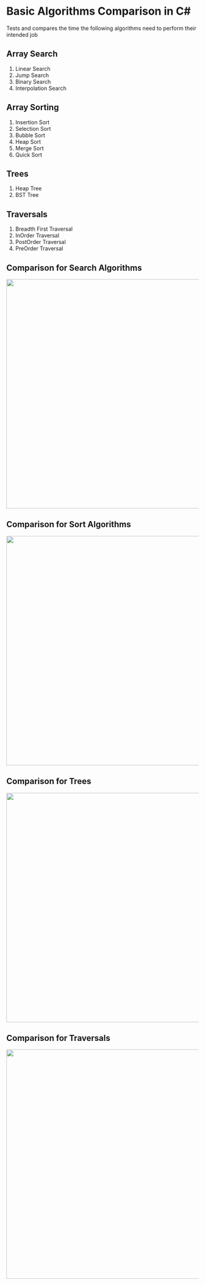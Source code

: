 Basic Algorithms Comparison in C#
=================================
Tests and compares the time the following algorithms need to perform their intended job

Array Search
------------
1. Linear Search
2. Jump Search
3. Binary Search
4. Interpolation Search

Array Sorting
-------------
1. Insertion Sort
2. Selection Sort
3. Bubble Sort
4. Heap Sort
5. Merge Sort
6. Quick Sort

Trees
-------------
1. Heap Tree
2. BST Tree

Traversals
-------------
1. Breadth First Traversal
2. InOrder Traversal
3. PostOrder Traversal
4. PreOrder Traversal

Comparison for Search Algorithms
--------------------------------
<img src="https://raw.githubusercontent.com/georgekosmidis/SearchAlgorithms/master/README/search_results.png" width="600" />

Comparison for Sort Algorithms
------------------------------
<img src="https://raw.githubusercontent.com/georgekosmidis/SearchAlgorithms/master/README/sort_results.png" width="600" />

Comparison for Trees
------------------------------
<img src="https://raw.githubusercontent.com/georgekosmidis/SearchAlgorithms/master/README/tree_results.png" width="600" />

Comparison for Traversals
------------------------------
<img src="https://raw.githubusercontent.com/georgekosmidis/SearchAlgorithms/master/README/traversal_results.png" width="600" />
